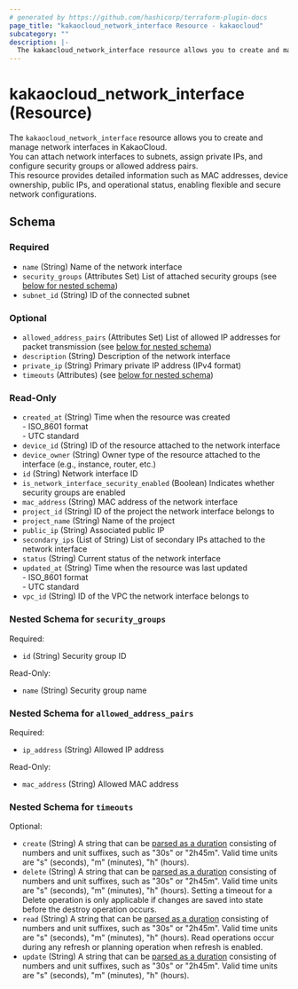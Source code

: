 ```yaml
---
# generated by https://github.com/hashicorp/terraform-plugin-docs
page_title: "kakaocloud_network_interface Resource - kakaocloud"
subcategory: ""
description: |-
  The kakaocloud_network_interface resource allows you to create and manage network interfaces in KakaoCloud.You can attach network interfaces to subnets, assign private IPs, and configure security groups or allowed address pairs.This resource provides detailed information such as MAC addresses, device ownership, public IPs, and operational status, enabling flexible and secure network configurations.
---
```


# kakaocloud_network_interface (Resource)

The `kakaocloud_network_interface` resource allows you to create and manage network interfaces in KakaoCloud.  
You can attach network interfaces to subnets, assign private IPs, and configure security groups or allowed address pairs.  
This resource provides detailed information such as MAC addresses, device ownership, public IPs, and operational status, enabling flexible and secure network configurations.



<!-- schema generated by tfplugindocs -->
## Schema

### Required

- `name` (String) Name of the network interface
- `security_groups` (Attributes Set) List of attached security groups (see [below for nested schema](#nestedatt--security_groups))
- `subnet_id` (String) ID of the connected subnet

### Optional

- `allowed_address_pairs` (Attributes Set) List of allowed IP addresses for packet transmission (see [below for nested schema](#nestedatt--allowed_address_pairs))
- `description` (String) Description of the network interface
- `private_ip` (String) Primary private IP address (IPv4 format)
- `timeouts` (Attributes) (see [below for nested schema](#nestedatt--timeouts))

### Read-Only

- `created_at` (String) Time when the resource was created<br/> - ISO_8601 format<br/> - UTC standard
- `device_id` (String) ID of the resource attached to the network interface
- `device_owner` (String) Owner type of the resource attached to the interface (e.g., instance, router, etc.)
- `id` (String) Network interface ID
- `is_network_interface_security_enabled` (Boolean) Indicates whether security groups are enabled
- `mac_address` (String) MAC address of the network interface
- `project_id` (String) ID of the project the network interface belongs to
- `project_name` (String) Name of the project
- `public_ip` (String) Associated public IP
- `secondary_ips` (List of String) List of secondary IPs attached to the network interface
- `status` (String) Current status of the network interface
- `updated_at` (String) Time when the resource was last updated<br/> - ISO_8601 format<br/> - UTC standard
- `vpc_id` (String) ID of the VPC the network interface belongs to

<a id="nestedatt--security_groups"></a>
### Nested Schema for `security_groups`

Required:

- `id` (String) Security group ID

Read-Only:

- `name` (String) Security group name


<a id="nestedatt--allowed_address_pairs"></a>
### Nested Schema for `allowed_address_pairs`

Required:

- `ip_address` (String) Allowed IP address

Read-Only:

- `mac_address` (String) Allowed MAC address


<a id="nestedatt--timeouts"></a>
### Nested Schema for `timeouts`

Optional:

- `create` (String) A string that can be [parsed as a duration](https://pkg.go.dev/time#ParseDuration) consisting of numbers and unit suffixes, such as "30s" or "2h45m". Valid time units are "s" (seconds), "m" (minutes), "h" (hours).
- `delete` (String) A string that can be [parsed as a duration](https://pkg.go.dev/time#ParseDuration) consisting of numbers and unit suffixes, such as "30s" or "2h45m". Valid time units are "s" (seconds), "m" (minutes), "h" (hours). Setting a timeout for a Delete operation is only applicable if changes are saved into state before the destroy operation occurs.
- `read` (String) A string that can be [parsed as a duration](https://pkg.go.dev/time#ParseDuration) consisting of numbers and unit suffixes, such as "30s" or "2h45m". Valid time units are "s" (seconds), "m" (minutes), "h" (hours). Read operations occur during any refresh or planning operation when refresh is enabled.
- `update` (String) A string that can be [parsed as a duration](https://pkg.go.dev/time#ParseDuration) consisting of numbers and unit suffixes, such as "30s" or "2h45m". Valid time units are "s" (seconds), "m" (minutes), "h" (hours).
